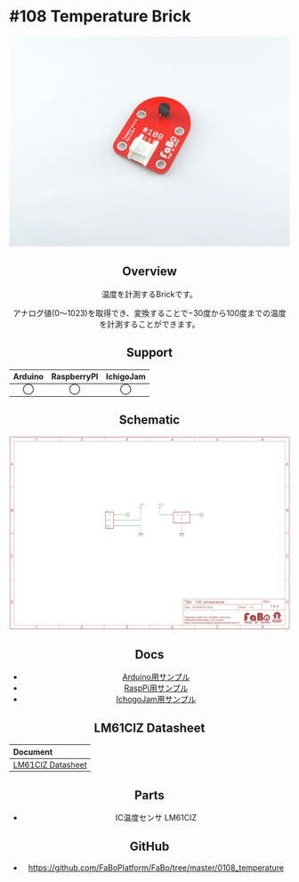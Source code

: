 # #108 Temperature Brick
<center>

![](./img/108_temperature.jpg)
<!--COLORME-->

## Overview
温度を計測するBrickです。

アナログ値(0〜1023)を取得でき、変換することで−30度から100度までの温度を計測することができます。

## Support
|Arduino|RaspberryPI|IchigoJam|
|:--:|:--:|:--:|
|◯|◯|◯|

## Schematic
![](./img/108_temperature_sch.png)

## Docs

* [Arduino用サンプル](http://docs.fabo.io/fabo/arduino/brick_analog/108_brick_analog_temperature.html)
* [RaspPi用サンプル](http://docs.fabo.io/fabo/rasppi/brick_analog/108_brick_analog_temperature.html)
* [IchogoJam用サンプル](http://docs.fabo.io/fabo/ichigojam/brick_analog/108_brick_analog_temperature.html)


## LM61CIZ Datasheet
| Document |
|:--|
| [LM61CIZ Datasheet](http://l-w-i.net/ds/LM61-j.pdf) |

## Parts
- IC温度センサ LM61CIZ

## GitHub
- https://github.com/FaBoPlatform/FaBo/tree/master/0108_temperature

